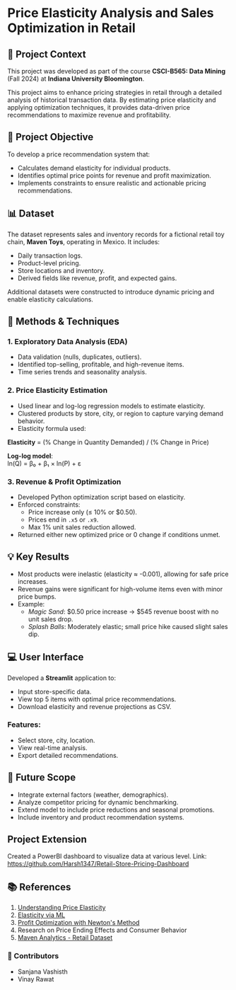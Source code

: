 # Price Elasticity Analysis and Sales Optimization in Retail

## 📘 Project Context

This project was developed as part of the course **CSCI-B565: Data Mining** (Fall 2024) at **Indiana University Bloomington**.

This project aims to enhance pricing strategies in retail through a detailed analysis of historical transaction data. By estimating price elasticity and applying optimization techniques, it provides data-driven price recommendations to maximize revenue and profitability.

## 🧠 Project Objective

To develop a price recommendation system that:
- Calculates demand elasticity for individual products.
- Identifies optimal price points for revenue and profit maximization.
- Implements constraints to ensure realistic and actionable pricing recommendations.

## 📊 Dataset

The dataset represents sales and inventory records for a fictional retail toy chain, **Maven Toys**, operating in Mexico. It includes:
- Daily transaction logs.
- Product-level pricing.
- Store locations and inventory.
- Derived fields like revenue, profit, and expected gains.

Additional datasets were constructed to introduce dynamic pricing and enable elasticity calculations.

## 🧪 Methods & Techniques

### 1. **Exploratory Data Analysis (EDA)**
- Data validation (nulls, duplicates, outliers).
- Identified top-selling, profitable, and high-revenue items.
- Time series trends and seasonality analysis.

### 2. **Price Elasticity Estimation**
- Used linear and log-log regression models to estimate elasticity.
- Clustered products by store, city, or region to capture varying demand behavior.
- Elasticity formula used:

**Elasticity** = (% Change in Quantity Demanded) / (% Change in Price)

**Log-log model**:  
ln(Q) = β₀ + β₁ × ln(P) + ε

### 3. **Revenue & Profit Optimization**
- Developed Python optimization script based on elasticity.
- Enforced constraints:
  - Price increase only (≤ 10% or $0.50).
  - Prices end in `.x5` or `.x9`.
  - Max 1% unit sales reduction allowed.
- Returned either new optimized price or 0 change if conditions unmet.

## 💡 Key Results

- Most products were inelastic (elasticity ≈ -0.001), allowing for safe price increases.
- Revenue gains were significant for high-volume items even with minor price bumps.
- Example:
  - *Magic Sand*: $0.50 price increase → $545 revenue boost with no unit sales drop.
  - *Splash Balls*: Moderately elastic; small price hike caused slight sales dip.

## 💻 User Interface

Developed a **Streamlit** application to:
- Input store-specific data.
- View top 5 items with optimal price recommendations.
- Download elasticity and revenue projections as CSV.

### Features:
- Select store, city, location.
- View real-time analysis.
- Export detailed recommendations.

## 🔭 Future Scope

- Integrate external factors (weather, demographics).
- Analyze competitor pricing for dynamic benchmarking.
- Extend model to include price reductions and seasonal promotions.
- Include inventory and product recommendation systems.

## Project Extension
Created a PowerBI dashboard to visualize data at various level. Link: https://github.com/Harsh1347/Retail-Store-Pricing-Dashboard

## 📚 References

1. [Understanding Price Elasticity](https://conjointly.com/guides/understanding-price-elasticity-of-demand/)
2. [Elasticity via ML](https://thedatageneralist.com/using-machine-learning-to-estimate-price-elasticity/)
3. [Profit Optimization with Newton's Method](https://towardsdatascience.com/optimization-newtons-method-profit-maximization-part-3-applied-profit-maximization-23a8c16167cd)
4. Research on Price Ending Effects and Consumer Behavior
5. [Maven Analytics - Retail Dataset](https://mavenanalytics.io/data-playground)

### 👥 Contributors
- Sanjana Vashisth
- Vinay Rawat
